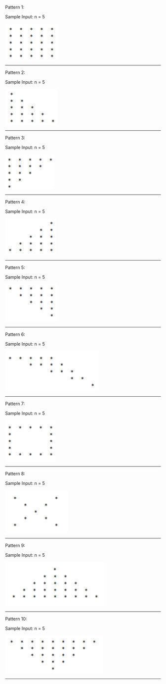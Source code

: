 Pattern 1:

Sample Input: n = 5

![Pattern Ques 1](/Assets/Pattern%20Questions/Q1.png)

---

Pattern 2:

Sample Input: n = 5

![Pattern Ques 2](/Assets/Pattern%20Questions/Q2.png)

---

Pattern 3:

Sample Input: n = 5

![Pattern Ques 3](/Assets/Pattern%20Questions/Q3.png)

---

Pattern 4:

Sample Input: n = 5

![Pattern Ques 4](/Assets/Pattern%20Questions/Q4.png)

---

Pattern 5:

Sample Input: n = 5

![Pattern Ques 5](/Assets/Pattern%20Questions/Q5.png)

---

Pattern 6:

Sample Input: n = 5

![Pattern Ques 6](/Assets/Pattern%20Questions/Q6.png)

---

Pattern 7:

Sample Input: n = 5

![Pattern Ques 7](/Assets/Pattern%20Questions/Q7.png)

---

Pattern 8:

Sample Input: n = 5

![Pattern Ques 8](/Assets/Pattern%20Questions/Q8.png)

---

Pattern 9:

Sample Input: n = 5

![Pattern Ques 9](/Assets/Pattern%20Questions/Q9.png)

---

Pattern 10:

Sample Input: n = 5

![Pattern Ques 10](/Assets/Pattern%20Questions/Q10.png)

---
